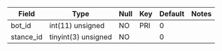 **Field**|**Type**|**Null**|**Key**|**Default**|**Notes**
-----|-----|-----|-----|-----|-----
bot\_id|int(11) unsigned|NO|PRI|0| 
stance\_id|tinyint(3) unsigned|NO| |0| 